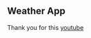## Weather App
Thank you for this [youtube](https://www.youtube.com/watch?v=eAbKK7JNxCE&ab_channel=PhilippLackner)
